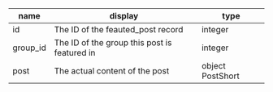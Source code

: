 | name        | display                                      | type             |
|-------------|----------------------------------------------|------------------|
| id          | The ID of the feauted_post record            | integer          |
| group_id    | The ID of the group this post is featured in | integer          |
| post        | The actual content of the post               | object PostShort |